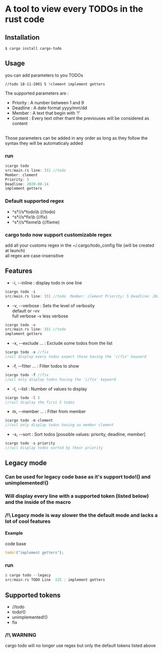 # A tool to view every TODOs in the rust code

## Installation
```
$ cargo install cargo-todo
```

## Usage 


you can add parameters to you TODOs
```
//todo 18-11-2001 5 !clement implement getters
```
The supported parameters are : </br>
 * Priority : A number between 1 and 9
 * Deadline : A date format yyyy/mm/dd
 * Member : A text that begin with '!'
 * Content : Every text other thant the previouses will be considered as content

</br>Those parameters can be added in any order as long as they follow the syntax they will be automaticaly added

### run
```rust
$cargo todo
src/main.rs line: 331 //todo 
Member: clement
Priority: 5
Deadline: 2020-08-14
implement getters
```

### Default supported regex
 * ^s*//s*todo\b (//todo)
 * ^s*//s*fix\b (//fix)
 * ^s*//s*fixme\b (//fixme)
### cargo todo now support customizable regex
add all your customs regex in the ~/.cargo/todo_config file (will be created at launch)
</br>all regex are case-insensitive </br>
## Features
 * -i, --inline : display todo in one line
 ```rust
 $cargo todo -i
 src/main.rs line: 331 //todo  Member: clement Priority: 5 Deadline: 2020-08-14 implement getters
 ```
 * -v, --verbose : Sets the level of verbosity
 </br>default or -vv 
 </br> full verbose
 -v less verbose
 ```rust
 $cargo todo -v
 src/main.rs line: 331 //todo 
implement getters
```
 * -x, --exclude <exclude>...   : Exclude some todos from the list
 ```rust
 $cargo todo -x //fix
 //wil display every todos expect those having the '//fix' keyword
 ```
 * -f, --filter <filter>... : Filter todos to show
 ```rust
 $cargo todo -f //fix
 //wil only display todos having the '//fix' keyword
 ```
 * -l, --list <list> : Number of values to display
 ```rust
 $cargo todo -l 5
 ///wil display the first 5 todos
 ```
 * m, --member <member>... : Filter from member
 ```rust
 $cargo todo -m clement
 ///wil only display todos having as member clement
 ```
 * -s, --sort <sort> : Sort todos [possible values: priority, deadline, member]
 ```rust
 $cargo todo -s priority
 ///wil display todos sorted by their priority
 ```



## Legacy mode
### Can be used for legacy code base as it's support todo!() and unimplemented!()
### Will display every line with a supported token (listed below) and the inside of the macro
### /!\ Legacy mode is way slower the the default mode and lacks a lot of cool features
#### Example
code base
```rust
todo!("implement getters");
```
### run
```rust
$ cargo todo --legacy
src/main.rs TODO Line  125 : implement getters
```
## Supported tokens
- //todo
- todo!()
- unimplemented!()
- fix


### /!\ WARNING
cargo todo will no longer use regex but only the default tokens listed above
